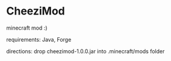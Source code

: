 # CheeziMod
minecraft mod :)

requirements: Java, Forge

directions: drop cheezimod-1.0.0.jar into .minecraft/mods folder
